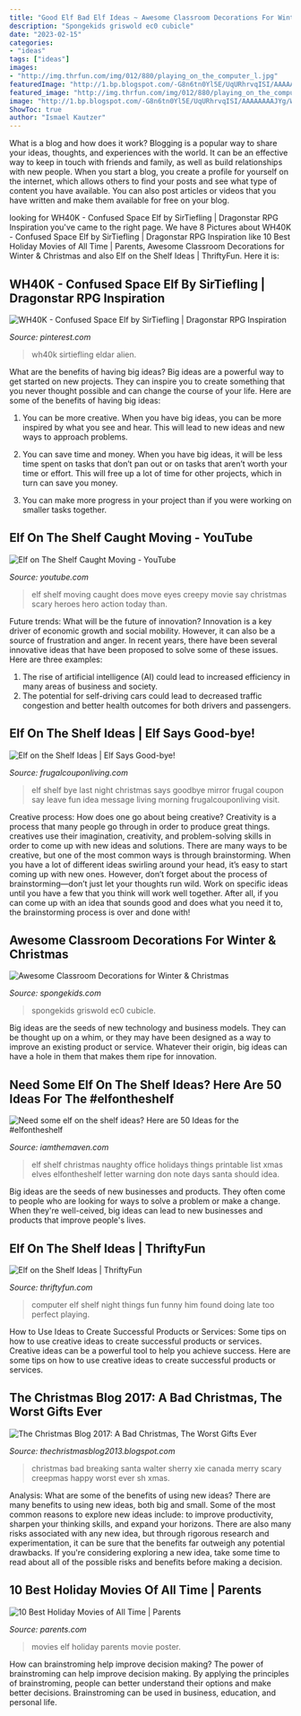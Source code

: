 ```yaml
---
title: "Good Elf Bad Elf Ideas ~ Awesome Classroom Decorations For Winter &amp; Christmas"
description: "Spongekids griswold ec0 cubicle"
date: "2023-02-15"
categories:
- "ideas"
tags: ["ideas"]
images:
- "http://img.thrfun.com/img/012/880/playing_on_the_computer_l.jpg"
featuredImage: "http://1.bp.blogspot.com/-G8n6tn0Yl5E/UqURhrvqISI/AAAAAAAAJYg/WnzDaNqCeZo/s1600/breaking_bad_christmas_by_symphonikaa-d6wfa2h.jpg"
featured_image: "http://img.thrfun.com/img/012/880/playing_on_the_computer_l.jpg"
image: "http://1.bp.blogspot.com/-G8n6tn0Yl5E/UqURhrvqISI/AAAAAAAAJYg/WnzDaNqCeZo/s1600/breaking_bad_christmas_by_symphonikaa-d6wfa2h.jpg"
ShowToc: true
author: "Ismael Kautzer"
---
```



What is a blog and how does it work?
Blogging is a popular way to share your ideas, thoughts, and experiences with the world. It can be an effective way to keep in touch with friends and family, as well as build relationships with new people. When you start a blog, you create a profile for yourself on the internet, which allows others to find your posts and see what type of content you have available. You can also post articles or videos that you have written and make them available for free on your blog.

	

		
looking for WH40K - Confused Space Elf by SirTiefling | Dragonstar RPG Inspiration you've came to the right page. We have 8 Pictures about WH40K - Confused Space Elf by SirTiefling | Dragonstar RPG Inspiration like 10 Best Holiday Movies of All Time | Parents, Awesome Classroom Decorations for Winter &amp; Christmas and also Elf on the Shelf Ideas | ThriftyFun. Here it is:
		
    
## WH40K - Confused Space Elf By SirTiefling | Dragonstar RPG Inspiration

<img loading=lazy src="https://s-media-cache-ak0.pinimg.com/736x/70/3b/ab/703bab4fbcbb50ba2085c30bce0578be.jpg" onerror="this.onerror=null;this.src='https://tse1.mm.bing.net/th?id=OIP.13FxGMfG7_KV05BvoHSfqQHaLl&amp;pid=15.1';" alt="WH40K - Confused Space Elf by SirTiefling | Dragonstar RPG Inspiration">

_Source: pinterest.com_

>wh40k sirtiefling eldar alien. 

	

What are the benefits of having big ideas?
Big ideas are a powerful way to get started on new projects. They can inspire you to create something that you never thought possible and can change the course of your life. Here are some of the benefits of having big ideas:
1. You can be more creative. When you have big ideas, you can be more inspired by what you see and hear. This will lead to new ideas and new ways to approach problems.

2. You can save time and money. When you have big ideas, it will be less time spent on tasks that don’t pan out or on tasks that aren’t worth your time or effort. This will free up a lot of time for other projects, which in turn can save you money.

3. You can make more progress in your project than if you were working on smaller tasks together.

    
## Elf On The Shelf Caught Moving - YouTube

<img loading=lazy src="http://i.ytimg.com/vi/EynQjIaZoqw/maxresdefault.jpg" onerror="this.onerror=null;this.src='https://tse2.mm.bing.net/th?id=OIP.RjLauD9KlEzAGSvaQ_N27AHaEK&amp;pid=15.1';" alt="Elf on The Shelf Caught Moving - YouTube">

_Source: youtube.com_

>elf shelf moving caught does move eyes creepy movie say christmas scary heroes hero action today than. 

	

Future trends: What will be the future of innovation?
Innovation is a key driver of economic growth and social mobility. However, it can also be a source of frustration and anger. In recent years, there have been several innovative ideas that have been proposed to solve some of these issues. Here are three examples:
1. The rise of artificial intelligence (AI) could lead to increased efficiency in many areas of business and society.
2. The potential for self-driving cars could lead to decreased traffic congestion and better health outcomes for both drivers and passengers.

    
## Elf On The Shelf Ideas | Elf Says Good-bye!

<img loading=lazy src="http://www.frugalcouponliving.com/wp-content/uploads/2015/11/elf-on-the-shelf-ideas-goodbye-frugal-coupon-living.jpg" onerror="this.onerror=null;this.src='https://tse1.mm.bing.net/th?id=OIP.HHDyNaT_s8YOcuY6qcU-0gHaLE&amp;pid=15.1';" alt="Elf on the Shelf Ideas | Elf Says Good-bye!">

_Source: frugalcouponliving.com_

>elf shelf bye last night christmas says goodbye mirror frugal coupon say leave fun idea message living morning frugalcouponliving visit. 

	

Creative process: How does one go about being creative?
Creativity is a process that many people go through in order to produce great things. creatives use their imagination, creativity, and problem-solving skills in order to come up with new ideas and solutions. There are many ways to be creative, but one of the most common ways is through brainstorming. When you have a lot of different ideas swirling around your head, it’s easy to start coming up with new ones. However, don’t forget about the process of brainstorming—don’t just let your thoughts run wild. Work on specific ideas until you have a few that you think will work well together. After all, if you can come up with an idea that sounds good and does what you need it to, the brainstorming process is over and done with!

    
## Awesome Classroom Decorations For Winter &amp; Christmas

<img loading=lazy src="https://spongekids.com/wp-content/uploads/2016/11/christmas-bulletin-board/13-christmas-bulletin-board-ideas.jpg" onerror="this.onerror=null;this.src='https://tse3.mm.bing.net/th?id=OIP.OpdLSa9RhcKpaUqbiRDoSgHaLH&amp;pid=15.1';" alt="Awesome Classroom Decorations for Winter &amp; Christmas">

_Source: spongekids.com_

>spongekids griswold ec0 cubicle. 

	

Big ideas are the seeds of new technology and business models. They can be thought up on a whim, or they may have been designed as a way to improve an existing product or service. Whatever their origin, big ideas can have a hole in them that makes them ripe for innovation.

    
## Need Some Elf On The Shelf Ideas? Here Are 50 Ideas For The #elfontheshelf

<img loading=lazy src="https://iamthemaven.com/wp-content/uploads/2013/01/50-ideas-for-eots.jpg" onerror="this.onerror=null;this.src='https://tse4.mm.bing.net/th?id=OIP.SKtYjKDbb7h8hMeVAXYRkQHaP0&amp;pid=15.1';" alt="Need some elf on the shelf ideas? Here are 50 Ideas for the #elfontheshelf">

_Source: iamthemaven.com_

>elf shelf christmas naughty office holidays things printable list xmas elves elfontheshelf letter warning don note days santa should idea. 

	

Big ideas are the seeds of new businesses and products. They often come to people who are looking for ways to solve a problem or make a change. When they're well-ceived, big ideas can lead to new businesses and products that improve people's lives.

    
## Elf On The Shelf Ideas | ThriftyFun

<img loading=lazy src="http://img.thrfun.com/img/012/880/playing_on_the_computer_l.jpg" onerror="this.onerror=null;this.src='https://tse4.mm.bing.net/th?id=OIP._nlBmSOQBr5b4uVZTbZc1AHaJ4&amp;pid=15.1';" alt="Elf on the Shelf Ideas | ThriftyFun">

_Source: thriftyfun.com_

>computer elf shelf night things fun funny him found doing late too perfect playing. 

	

How to Use Ideas to Create Successful Products or Services: Some tips on how to use creative ideas to create successful products or services.
Creative ideas can be a powerful tool to help you achieve success. Here are some tips on how to use creative ideas to create successful products or services.

    
## The Christmas Blog 2017: A Bad Christmas, The Worst Gifts Ever

<img loading=lazy src="http://1.bp.blogspot.com/-G8n6tn0Yl5E/UqURhrvqISI/AAAAAAAAJYg/WnzDaNqCeZo/s1600/breaking_bad_christmas_by_symphonikaa-d6wfa2h.jpg" onerror="this.onerror=null;this.src='https://tse3.mm.bing.net/th?id=OIP.KalrX4inAuQqzbqhxeaDIgHaLc&amp;pid=15.1';" alt="The Christmas Blog 2017: A Bad Christmas, The Worst Gifts Ever">

_Source: thechristmasblog2013.blogspot.com_

>christmas bad breaking santa walter sherry xie canada merry scary creepmas happy worst ever sh xmas. 

	

Analysis: What are some of the benefits of using new ideas?
There are many benefits to using new ideas, both big and small. Some of the most common reasons to explore new ideas include: to improve productivity, sharpen your thinking skills, and expand your horizons. There are also many risks associated with any new idea, but through rigorous research and experimentation, it can be sure that the benefits far outweigh any potential drawbacks. If you're considering exploring a new idea, take some time to read about all of the possible risks and benefits before making a decision.

    
## 10 Best Holiday Movies Of All Time | Parents

<img loading=lazy src="https://images.parents.mdpcdn.com/sites/parents.com/files/styles/scale_1500_1500/public/elf_movie_poster.jpg" onerror="this.onerror=null;this.src='https://tse4.mm.bing.net/th?id=OIP.cHrZ0dRoT-AO-XCLruGyJgHaLH&amp;pid=15.1';" alt="10 Best Holiday Movies of All Time | Parents">

_Source: parents.com_

>movies elf holiday parents movie poster. 

	

How can brainstroming help improve decision making?
The power of brainstroming can help improve decision making. By applying the principles of brainstroming, people can better understand their options and make better decisions. Brainstroming can be used in business, education, and personal life.

